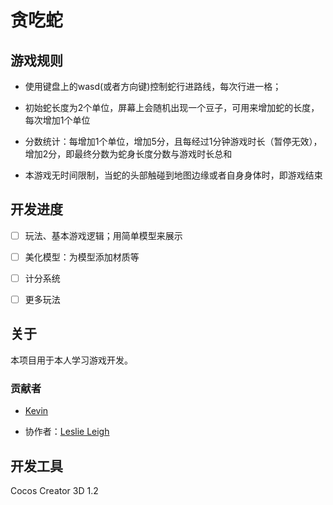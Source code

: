 # 贪吃蛇

## 游戏规则

- 使用键盘上的wasd(或者方向键)控制蛇行进路线，每次行进一格；

- 初始蛇长度为2个单位，屏幕上会随机出现一个豆子，可用来增加蛇的长度，每次增加1个单位

- 分数统计：每增加1个单位，增加5分，且每经过1分钟游戏时长（暂停无效），增加2分，即最终分数为蛇身长度分数与游戏时长总和

- 本游戏无时间限制，当蛇的头部触碰到地图边缘或者自身身体时，即游戏结束

## 开发进度

- [ ] 玩法、基本游戏逻辑；用简单模型来展示

- [ ] 美化模型：为模型添加材质等

- [ ] 计分系统

- [ ] 更多玩法

## 关于

本项目用于本人学习游戏开发。

### 贡献者

- [Kevin](https://github.com/Kevin19930719)

- 协作者：[Leslie Leigh](https://github.com/shrinktofit)

## 开发工具

Cocos Creator 3D 1.2